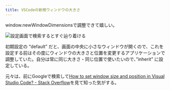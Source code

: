 ```yaml
---
title: VSCodeの新規ウィンドウの大きさ
---
```

window.newWindowDimensionsで調整できて嬉しい。

![](https://lh4.googleusercontent.com/HukGpd5G_hd8q1B_5Ffz0lQ3jZSmuhVIoB82LKOMVoXqFSk_4Y62kIwSnoZBOwIqo-Waui8cNaoCg3wHepjIph2Pc7KfKVJ3hKkgrOwknS21bLqhdmZgjNPYXtAJsP-_4tJC8lJkjif0L0O1RIuMUQE "設定画面で検索するとすぐ辿り着ける")

初期設定の “default” だと、画面の中央に小さなウィンドウが開くので、これを設定する前はその度にウィンドウの大きさと位置を変更するアプリケーションで調整していた。自分は常に同じ大きさ・同じ位置で使いたいので、”inherit” に設定している。

元々は、前にGoogleで検索して[How to set window size and position in Visual Studio Code? - Stack Overflow](https://stackoverflow.com/questions/44412233/how-to-set-window-size-and-position-in-visual-studio-code)を見て知った気がする。
